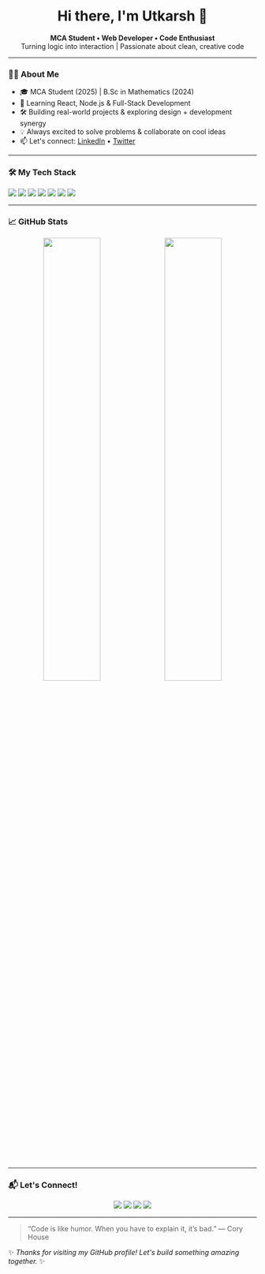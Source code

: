 <h1 align="center">Hi there, I'm Utkarsh 👋</h1>

<p align="center">
  <b>MCA Student • Web Developer • Code Enthusiast</b><br>
  Turning logic into interaction | Passionate about clean, creative code
</p>

---

### 🧑‍💻 About Me
- 🎓 MCA Student (2025) | B.Sc in Mathematics (2024)
- 🌱 Learning React, Node.js & Full-Stack Development
- 🛠️ Building real-world projects & exploring design + development synergy
- 💡 Always excited to solve problems & collaborate on cool ideas
- 📫 Let's connect: [LinkedIn](https://www.linkedin.com/in/jhautkarsh27/) • [Twitter](https://twitter.com/yourhandle)

---

### 🛠️ My Tech Stack
<p>
  <img src="https://img.shields.io/badge/-HTML5-E34F26?style=flat&logo=html5&logoColor=white" />
  <img src="https://img.shields.io/badge/-CSS3-1572B6?style=flat&logo=css3&logoColor=white" />
  <img src="https://img.shields.io/badge/-JavaScript-F7DF1E?style=flat&logo=javascript&logoColor=black" />
  <img src="https://img.shields.io/badge/-React-61DAFB?style=flat&logo=react&logoColor=black" />
  <img src="https://img.shields.io/badge/-Node.js-339933?style=flat&logo=node.js&logoColor=white" />
  <img src="https://img.shields.io/badge/-Git-F05032?style=flat&logo=git&logoColor=white" />
  <img src="https://img.shields.io/badge/-GitHub-181717?style=flat&logo=github&logoColor=white" />
</p>

---

### 📈 GitHub Stats
<div align="center">
  <img src="https://github-readme-stats.vercel.app/api?username=Utkarsh-webdev&show_icons=true&theme=tokyonight" width="48%" />
  <img src="https://github-readme-stats.vercel.app/api/top-langs/?username=Utkarsh-webdev&layout=compact&theme=tokyonight" width="48%" />
</div>

---

### 📬 Let's Connect!
<p align="center">
  <a href="https://github.com/Utkarsh-webdev"><img src="https://img.shields.io/badge/GitHub-181717?style=for-the-badge&logo=github&logoColor=white" /></a>
  <a href="https://www.linkedin.com/in/jhautkarsh27/"><img src="https://img.shields.io/badge/LinkedIn-0A66C2?style=for-the-badge&logo=linkedin&logoColor=white" /></a>
  <a href="https://twitter.com/yourhandle"><img src="https://img.shields.io/badge/Twitter-1DA1F2?style=for-the-badge&logo=twitter&logoColor=white" /></a>
  <a href="https://instagram.com/yourhandle"><img src="https://img.shields.io/badge/Instagram-E4405F?style=for-the-badge&logo=instagram&logoColor=white" /></a>
</p>

---

> “Code is like humor. When you have to explain it, it’s bad.” — Cory House

✨ *Thanks for visiting my GitHub profile! Let's build something amazing together.* ✨
